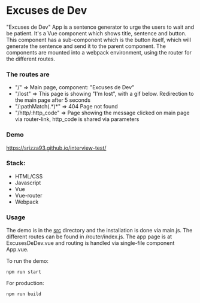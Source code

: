 # Excuses de Dev

<p>"Excuses de Dev" App is a sentence generator to urge the users to wait and be patient.
It's a Vue component which shows title, sentence and button.
This component has a sub-component which is the button itself, which will generate the sentence and send it
to the parent component.
The components are mounted into a webpack environment, using the router for the different routes.
</p>

### The routes are
<ul>
  <li>"/" => Main page, component: "Excuses de Dev"</li>
  <li>"/lost" => This page is showing "I'm lost", with a gif below. Redirection to the main page after 5 seconds</li>
  <li>"/:pathMatch(.*)*" => 404 Page not found</li>
  <li>"/http/:http_code" => Page showing the message clicked on main page via router-link, http_code is shared via parameters</li>
</ul>

### Demo
<a to="https://srizza93.github.io/interview-test/">https://srizza93.github.io/interview-test/</a>

### Stack:
<ul>
  <li>HTML/CSS</li>
  <li>Javascript</li>
  <li>Vue</li>
  <li>Vue-router</li>
  <li>Webpack</li>
</ul>

### Usage
The demo is in the [src](https://github.com/Srizza93/interview-test/tree/main/src) directory and
the installation is done via main.js.
The different routes can be found in <a to="https://github.com/Srizza93/interview-test/blob/main/src/router/index.js">/router/index.js</a>.
The app page is at <a to="https://github.com/Srizza93/interview-test/blob/main/src/pages/ExcusesDeDev.vue">ExcusesDeDev.vue</a> 
and routing is handled via single-file component <a to="https://github.com/Srizza93/interview-test/blob/main/src/App.vue">App.vue</a>.

To run the demo:

```
npm run start
```

For production:
```
npm run build
```
